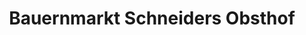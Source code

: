 ---
title: "Bauernmarkt Schneiders Obsthof"
url: /bergisch-gladbach/bauernmarkt-schneiders-obsthof/
shop: Gemüse & Obst
---